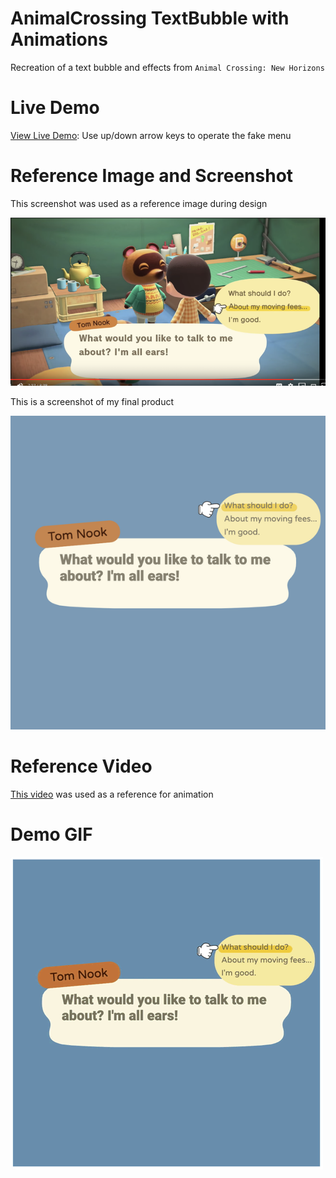 # AnimalCrossing TextBubble with Animations

Recreation of a text bubble and effects from `Animal Crossing: New Horizons`

# Live Demo

[View Live Demo](#): Use up/down arrow keys to operate the fake menu

# Reference Image and Screenshot

This screenshot was used as a reference image during design

![](./referenceImage.png)

This is a screenshot of my final product

![](./screenshot2.png)

# Reference Video

[This video](https://www.youtube.com/watch?v=hsFv5rrKGYQ&feature=youtu.be&t=439) was used as a reference for animation

# Demo GIF

![](./demo.gif)
